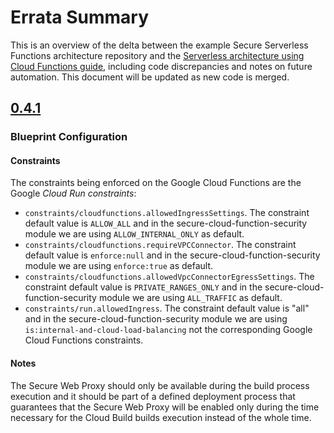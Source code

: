 # Errata Summary

This is an overview of the delta between the example Secure Serverless Functions architecture repository and the [Serverless architecture using Cloud Functions guide](https://cloud.google.com/architecture/serverless-functions-blueprint), including code discrepancies and notes on future automation. This document will be updated as new code is merged.

## [0.4.1](https://github.com/GoogleCloudPlatform/terraform-google-cloud-functions/releases/tag/v0.4.1)

### Blueprint Configuration 

#### Constraints

The constraints being enforced on the Google Cloud Functions are the Google *Cloud Run constraints*:

- `constraints/cloudfunctions.allowedIngressSettings`. The constraint default value is `ALLOW_ALL` and in the secure-cloud-function-security module we are using `ALLOW_INTERNAL_ONLY` as default.
- `constraints/cloudfunctions.requireVPCConnector`. The constraint default value is `enforce:null` and in the secure-cloud-function-security module we are using `enforce:true` as default.
- `constraints/cloudfunctions.allowedVpcConnectorEgressSettings`. The constraint default value is `PRIVATE_RANGES_ONLY` and in the secure-cloud-function-security module we are using `ALL_TRAFFIC` as default.
- `constraints/run.allowedIngress`. The constraint default value is "all" and in the secure-cloud-function-security module we are using `is:internal-and-cloud-load-balancing`
not the corresponding Google Cloud Functions constraints.

#### Notes 
The Secure Web Proxy should only be available during the build process execution and it should be part of a defined deployment process that guarantees that the Secure Web Proxy will be enabled only during the time necessary for the Cloud Build builds execution instead of the whole time.

